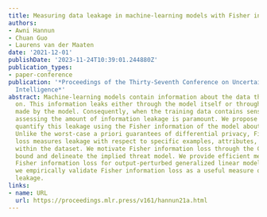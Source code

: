 ```yaml
---
title: Measuring data leakage in machine-learning models with Fisher information
authors:
- Awni Hannun
- Chuan Guo
- Laurens van der Maaten
date: '2021-12-01'
publishDate: '2023-11-24T10:39:01.244880Z'
publication_types:
- paper-conference
publication: '*Proceedings of the Thirty-Seventh Conference on Uncertainty in Artificial
  Intelligence*'
abstract: Machine-learning models contain information about the data they were trained
  on. This information leaks either through the model itself or through predictions
  made by the model. Consequently, when the training data contains sensitive attributes,
  assessing the amount of information leakage is paramount. We propose a method to
  quantify this leakage using the Fisher information of the model about the data.
  Unlike the worst-case a priori guarantees of differential privacy, Fisher information
  loss measures leakage with respect to specific examples, attributes, or sub-populations
  within the dataset. We motivate Fisher information loss through the Cram’er-Rao
  bound and delineate the implied threat model. We provide efficient methods to compute
  Fisher information loss for output-perturbed generalized linear models. Finally,
  we empirically validate Fisher information loss as a useful measure of information
  leakage.
links:
- name: URL
  url: https://proceedings.mlr.press/v161/hannun21a.html
---
```

